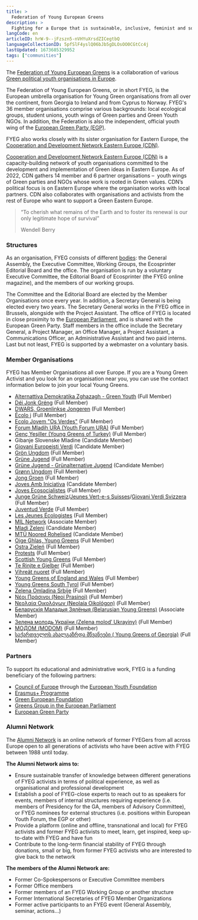 ```yaml
---
title: >
  Federation of Young European Greens
description: >
  Fighting for a Europe that is sustainable, inclusive, feminist and social
langCode: en
articleID: hrW-9--jFzszn5-nVHYuXrsdZICegtbQ
languageCollectionID: 5pfSlF4yslQ06bJb5gDLOsOO0CGtCc4j
lastUpdated: 1673685329952
tags: ["communities"]
---
```


The [Federation of Young European Greens](https://www.fyeg.org/) is a collaboration of various [Green political youth organisations in Europe](https://www.fyeg.org/who-we-are/member-organizations).

The Federation of Young European Greens, or in short FYEG, is the European umbrella organisation for Young Green organisations from all over the continent, from Georgia to Ireland and from Cyprus to Norway. FYEG's 36 member organisations comprise various backgrounds: local ecological groups, student unions, youth wings of Green parties and Green Youth NGOs. In addition, the Federation is also the independent, official youth wing of the [European Green Party (EGP)](https://europeangreens.eu/).

FYEG also works closely with its sister organisation for Eastern Europe, the [Cooperation and Development Network Eastern Europe (CDN)](/cdnee).

[Cooperation and Development Network Eastern Europe (CDN)](https://www.cdnee.org/) is a capacity-building network of youth organisations committed to the development and implementation of Green ideas in Eastern Europe. As of 2022, CDN gathers 14 member and 6 partner organisations – ­ youth wings of Green parties and NGOs whose work is rooted in Green values. CDN’s political focus is on Eastern Europe where the organisation works with local partners. CDN also collaborates with organisations and activists from the rest of Europe who want to support a Green Eastern Europe.

> “To cherish what remains of the Earth and to foster its renewal is our only legitimate hope of survival”
> 
> Wendell Berry

### Structures

As an organisation, FYEG consists of different [bodies](https://www.fyeg.org/who-we-are/structures): the General Assembly, the Executive Committee, Working Groups, the Ecosprinter Editorial Board and the office. The organisation is run by a voluntary Executive Committee, the Editorial Board of Ecosprinter (the FYEG online magazine), and the members of our working groups.

The Committee and the Editorial Board are elected by the Member Organisations once every year. In addition, a Secretary General is being elected every two years. The Secretary General works in the FYEG office in Brussels, alongside with the Project Assistant. The office of FYEG is located in close proximity to the [European Parliament](https://www.europarl.europa.eu/portal/en), and is shared with the European Green Party. Staff members in the office include the Secretary General, a Project Manager, an Office Manager, a Project Assistant, a Communications Officer, an Administrative Assistant and two paid interns. Last but not least, FYEG is supported by a webmaster on a voluntary basis.

### **Member Organisations**

FYEG has Member Organisations all over Europe. If you are a Young Green Activist and you look for an organisation near you, you can use the contact information below to join your local Young Greens.

-   [Alternattiva Demokratika Zghazagh - Green Youth](https://maltagreenyouth.wordpress.com/) (Full Member)
-   [Déi Jonk Gréng](https://jonkgreng.lu/) (Full Member)
-   [DWARS, Groenlinkse Jongeren](https://dwars.org/) (Full Member)
-   [Écolo j](https://ecoloj.be/) (Full Member)
-   [Ecolo Jovem "Os Verdes"](http://osverdes.pt/pages/ecolojovem/comunicados.php) (Full Member)
-   [Forum Mladih URA (Youth Forum URA)](https://www.fmura.me/) (Full Member)
-   [Genç Yeşiller (Young Greens of Turkey)](https://younggreensofturkey.wordpress.com/) (Full Member)
-   Gibanje Slovenske Mladine (Candidate Member)
-   [Giovani Europeisti Verdi](https://www.giovanieuropeistiverdi.org/) (Candidate Member)
-   [Grön Ungdom](https://www.gronungdom.se/) (Full Member)
-   [Grüne Jugend](https://gruene-jugend.de/) (Full Member)
-   [Grüne Jugend - Grünalternative Jugend](https://www.gruene-jugend.at/) (Candidate Member)
-   [Grønn Ungdom](https://www.gronnungdom.no/) (Full Member)
-   [Jong Groen](https://www.jonggroen.be/) (Full Member)
-   [Joves Amb Iniciativa](https://compromis.net/wp-signup.php?new=jovesambiniciativa) (Candidate Member)
-   [Joves Ecosocialistes](http://joves.cat/) (Full Member)
-   [Junge Grüne Schweiz](https://www.jungegruene.ch/)/[Jeunes Vert-e-s Suisses](https://www.jeunesverts.ch/)/[Giovani Verdi Svizzera](https://www.jungegruene.ch/) (Full Member)
-   [Juventud Verde](https://juventudverde.org/) (Full Member)
-   [Les Jeunes Écologistes](https://jeunes-ecologistes.org/) (Full Member)
-   [MIL Network](https://www.instagram.com/milnetwork/) (Associate Member)
-   [Mladi Zeleni](http://www.mladizeleni.cz/) (Candidate Member)
-   [MTÜ Noored Rohelised](https://noored.eu/) (Candidate Member)
-   [Oige Ghlas, Young Greens](https://younggreens.ie/) (Full Member)
-   [Ostra Zieleń](https://ostrazielen.org.pl/) (Full Member)
-   [Protests](https://www.protests.eu/) (Full Member)
-   [Scottish Young Greens](https://www.younggreens.scot/) (Full Member)
-   [Te Rinjte e Gjelber](https://pgj.al/Site/te-rinjte-e-gjelber/) (Full Member)
-   [Vihreät nuoret](https://vihreatnuoret.fi/) (Full Member)
-   [Young Greens of England and Wales](https://www.younggreens.org.uk/) (Full Member)
-   [Young Greens South Tyrol](http://www.verdi.bz.it/young-greens/) (Full Member)
-   [Zelena Omladina Srbije](https://zelenaomladina.home.blog/) (Full Member)
-   [Νέοι Πράσινοι (Neoi Prasinoi)](https://neoiprasinoi.blogspot.com/) (Full Member)
-   [Νεολαία Οικολόγων (Neolaía Oikológon)](https://www.youngcyprusgreens.org/) (Full Member)
-   [Беларускія Маладыя Зялёныя (Belarusian Young Greens)](https://www.instagram.com/belarusianyounggreens/) (Associate Member)
-   [Зелена молодь України (Zelena molodʹ Ukrayiny)](https://www.instagram.com/greenyouthofukraine/) (Full Member)
-   [МОДОМ (MODOM)](http://dom.org.mk/modom/za-modom) (Full Member)
-   [საქართველოს ახალგაზრდა მწვანეები ( Young Greens of Georgia)](https://www.instagram.com/younggreensofgeorgia/) (Full Member)

### **Partners**

To support its educational and administrative work, FYEG is a funding beneficiary of the following partners:

-   [Council of Europe](https://www.coe.int/en/web/portal) through the [European Youth Foundation](https://www.coe.int/en/web/european-youth-foundation)
-   [Erasmus+ Programme](https://erasmus-plus.ec.europa.eu/)
-   [Green European Foundation](https://gef.eu/)
-   [Greens Group in the European Parliament](https://www.greens-efa.eu/en/)
-   [European Green Party](https://europeangreens.eu/)

### Alumni Network

The [Alumni Network](https://www.fyeg.org/alumni-network) is an online network of former FYEGers from all across Europe open to all generations of activists who have been active with FYEG between 1988 until today.

**The Alumni Network aims to:**

-   Ensure sustainable transfer of knowledge between different generations of FYEG activists in terms of political experience, as well as organisational and professional development
-   Establish a pool of FYEG-close experts to reach out to as speakers for events, members of internal structures requiring experience (i.e. members of Presidency for the GA, members of Advisory Committee), or FYEG nominees for external structures (i.e. positions within European Youth Forum, the EGP or other)
-   Provide a platform (online and offline, transnational and local) for FYEG activists and former FYEG activists to meet, learn, get inspired, keep up-to-date with FYEG and have fun
-   Contribute to the long-term financial stability of FYEG through donations, small or big, from former FYEG activists who are interested to give back to the network

**The members of the Alumni Network are:**

-   Former Co-Spokespersons or Executive Committee members
-   Former Office members
-   Former members of an FYEG Working Group or another structure
-   Former International Secretaries of FYEG Member Organizations
-   Former active participants to an FYEG event (General Assembly, seminar, actions…)